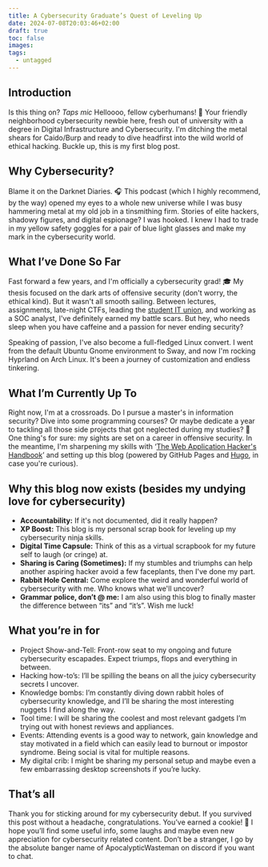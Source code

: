 ```yaml
---
title: A Cybersecurity Graduate’s Quest of Leveling Up
date: 2024-07-08T20:03:46+02:00
draft: true
toc: false
images: 
tags:
  - untagged
---
```



## Introduction

Is this thing on? _Taps mic_ Helloooo, fellow cyberhumans! 👋 Your friendly neighborhood cybersecurity newbie here, fresh out of university with a degree in Digital Infrastructure and Cybersecurity. I'm ditching the metal shears for Caido/Burp and ready to dive headfirst into the wild world of ethical hacking. Buckle up, this is my first blog post.

## Why Cybersecurity?
Blame it on the Darknet Diaries. 🎧 This podcast (which I highly recommend, by the way) opened my eyes to a whole new universe while I was busy hammering metal at my old job in a tinsmithing firm. Stories of elite hackers, shadowy figures, and digital espionage? I was hooked. I knew I had to trade in my yellow safety goggles for a pair of blue light glasses and make my mark in the cybersecurity world.

## What I’ve Done So Far
Fast forward a few years, and I'm officially a cybersecurity grad! 🎓 My thesis focused on the dark arts of offensive security (don't worry, the ethical kind). But it wasn't all smooth sailing. Between lectures, assignments, late-night CTFs, leading the [student IT union](https://login.no), and working as a SOC analyst, I've definitely earned my battle scars. But hey, who needs sleep when you have caffeine and a passion for never ending security?

Speaking of passion, I've also become a full-fledged Linux convert. I went from the default Ubuntu Gnome environment to Sway, and now I'm rocking Hyprland on Arch Linux. It's been a journey of customization and endless tinkering.

## What I’m Currently Up To
Right now, I'm at a crossroads. Do I pursue a master's in information security?  Dive into some programming courses? Or maybe dedicate a year to tackling all those side projects that got neglected during my studies? 🤔 One thing's for sure: my sights are set on a career in offensive security. In the meantime, I'm sharpening my skills with ‘[The Web Application Hacker's Handbook](https://www.amazon.com/Web-Application-Hackers-Handbook-Exploiting/dp/1118026470)’ and setting up this blog (powered by GitHub Pages and [Hugo](https://gohugo.io), in case you're curious).

## Why this blog now exists (besides my undying love for cybersecurity)

- **Accountability:** If it's not documented, did it really happen?
- **XP Boost:** This blog is my personal scrap book for leveling up my cybersecurity ninja skills.
- **Digital Time Capsule:** Think of this as a virtual scrapbook for my future self to laugh (or cringe) at.
- **Sharing is Caring (Sometimes):** If my stumbles and triumphs can help another aspiring hacker avoid a few faceplants, then I've done my part.
- **Rabbit Hole Central:** Come explore the weird and wonderful world of cybersecurity with me. Who knows what we'll uncover?
- **Grammar police, don’t @ me:** I am also using this blog to finally master the difference between “its” and “it’s”. Wish me luck!


## What you’re in for
- Project Show-and-Tell: Front-row seat to my ongoing and future cybersecurity escapades. Expect triumps, flops and everything in between. 
- Hacking how-to’s: I’ll be spilling the beans on all the juicy cybersecurity secrets I uncover. 
- Knowledge bombs: I’m constantly diving down rabbit holes of cybersecurity knowledge, and I’ll be sharing the most interesting nuggets I find along the way. 
- Tool time: I will be sharing the coolest and most relevant gadgets I’m trying out with honest reviews and appliances. 
- Events: Attending events is a good way to network, gain knowledge and stay motivated in a field which can easily lead to burnout or impostor syndrome. Being social is vital for multiple reasons. 
- My digital crib: I might be sharing my personal setup and maybe even a few embarrassing desktop screenshots if you’re lucky. 

## That’s all
Thank you for sticking around for my cybersecurity debut. If you survived this post without a headache, congratulations. You’ve earned a cookie! 🍪 I hope you’ll find some useful info, some laughs and maybe even new appreciation for cybersecurity related content. Don’t be a stranger, I go by the absolute banger name of ApocalypticWasteman on discord if you want to chat. 